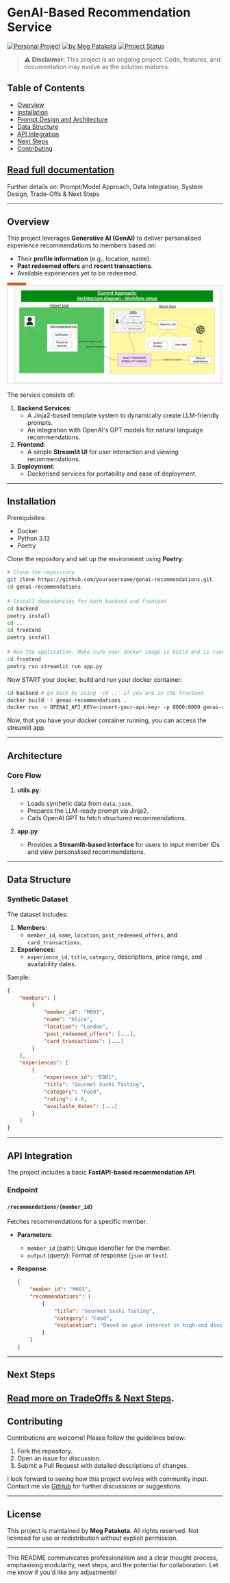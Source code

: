 # GenAI-Based Recommendation Service

[![Personal Project](https://img.shields.io/badge/Project-Personal-green)](https://meg-patakota.github.io)
[![by Meg Patakota](https://img.shields.io/badge/by-Meg%20Patakota-blue)](https://meg-patakota.github.io)
[![Project Status](https://img.shields.io/badge/Status-In%20Development-orange)](https://github.com/yourusername/genai-recommendations)

> ⚠️ **Disclaimer:** This project is an ongoing project. Code, features, and documentation may evolve as the solution matures.

## Table of Contents
- [Overview](#overview)
- [Installation](#installation)
- [Prompt Design and Architecture](#prompt-design-and-architecture)
- [Data Structure](#data-structure)
- [API Integration](#api-integration)
- [Next Steps](#next-steps)
- [Contributing](#contributing)

## [Read full documentation ](./docs/documentation.md)
Further details on: Prompt/Model Approach, Data Integration, System Design, Trade-Offs & Next Steps

---

## Overview

This project leverages **Generative AI (GenAI)** to deliver personalised experience recommendations to members based on:
- Their **profile information** (e.g., location, name).
- **Past redeemed offers** and **recent transactions**.
- Available experiences yet to be redeemed.

![Architecture](./images/ProcessDiagram.png)

The service consists of:
1. **Backend Services**:
   - A Jinja2-based template system to dynamically create LLM-friendly prompts.
   - An integration with OpenAI's GPT models for natural language recommendations.
2. **Frontend**:
   - A simple **Streamlit UI** for user interaction and viewing recommendations.
3. **Deployment**:
   - Dockerised services for portability and ease of deployment.

---

## Installation

Prerequisites:
- Docker
- Python 3.13
- Poetry

Clone the repository and set up the environment using **Poetry**:

```bash
# Clone the repository
git clone https://github.com/yourusername/genai-recommendations.git
cd genai-recommendations

# Install dependencies for both backend and frontend 
cd backend 
poetry install
cd ..
cd frontend
poetry install

# Run the application. Make sure your docker image is build and is running. Then, try with input user ID `M001` or `M002` to see the recommendations.
cd frontend
poetry run streamlit run app.py
```

Now START your docker, build and run your docker container:

```bash
cd backend # go back by using 'cd ..' if you are in the frontend
docker build -t genai-recommendations .
docker run -e OPENAI_API_KEY=<insert-your-api-key> -p 8000:8000 genai-recommendations
```

Now, that you have your docker container running, you can access the streamlit app.

---

## Architecture
### Core Flow

1. **utils.py**:
   - Loads synthetic data from `data.json`.
   - Prepares the LLM-ready prompt via Jinja2.
   - Calls OpenAI GPT to fetch structured recommendations.

2. **app.py**:
   - Provides a **Streamlit-based interface** for users to input member IDs and view personalised recommendations.

---

## Data Structure

### Synthetic Dataset

The dataset includes:
1. **Members**:
   - `member_id`, `name`, `location`, `past_redeemed_offers`, and `card_transactions`.
2. **Experiences**:
   - `experience_id`, `title`, `category`, descriptions, price range, and availability dates.

Sample:
```json
{
    "members": [
        {
            "member_id": "M001",
            "name": "Alice",
            "location": "London",
            "past_redeemed_offers": [...],
            "card_transactions": [...]
        }
    ],
    "experiences": [
        {
            "experience_id": "E001",
            "title": "Gourmet Sushi Tasting",
            "category": "Food",
            "rating": 4.8,
            "available_dates": [...]
        }
    ]
}
```
---

## API Integration

The project includes a basic **FastAPI-based recommendation API**. 

### Endpoint

#### `/recommendations/{member_id}`
Fetches recommendations for a specific member.

- **Parameters**:  
  - `member_id` (path): Unique identifier for the member.
  - `output` (query): Format of response (`json` or `text`).

- **Response**:
  ```json
  {
      "member_id": "M001",
      "recommendations": [
          {
              "title": "Gourmet Sushi Tasting",
              "category": "Food",
              "explanation": "Based on your interest in high-end dining experiences..."
          }
      ]
  }
  ```

---

## Next Steps

[Read more on TradeOffs & Next Steps](/docs/documentation.md).
---

## Contributing

Contributions are welcome! Please follow the guidelines below:
1. Fork the repository.
2. Open an issue for discussion.
3. Submit a Pull Request with detailed descriptions of changes.

I look forward to seeing how this project evolves with community input. Contact me via [GitHub](https://meg-patakota.github.io) for further discussions or suggestions.

---

## License

This project is maintained by **Meg Patakota**. All rights reserved. Not licensed for use or redistribution without explicit permission.

---

This README communicates professionalism and a clear thought process, emphasising modularity, next steps, and the potential for collaboration. Let me know if you'd like any adjustments!
